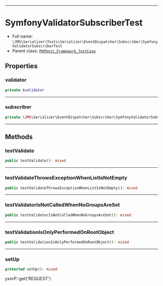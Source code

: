 ***

# SymfonyValidatorSubscriberTest

* Full name: `\JMS\Serializer\Tests\Serializer\EventDispatcher\Subscriber\SymfonyValidatorSubscriberTest`
* Parent class: [`PHPUnit_Framework_TestCase`](../../../../../../PHPUnit_Framework_TestCase.md)

## Properties

### validator

```php
private $validator
```

***

### subscriber

```php
private \JMS\Serializer\EventDispatcher\Subscriber\SymfonyValidatorSubscriber $subscriber
```

***

## Methods

### testValidate

```php
public testValidate(): mixed
```

***

### testValidateThrowsExceptionWhenListIsNotEmpty

```php
public testValidateThrowsExceptionWhenListIsNotEmpty(): mixed
```

***

### testValidatorIsNotCalledWhenNoGroupsAreSet

```php
public testValidatorIsNotCalledWhenNoGroupsAreSet(): mixed
```

***

### testValidationIsOnlyPerformedOnRootObject

```php
public testValidationIsOnlyPerformedOnRootObject(): mixed
```

***

### setUp

```php
protected setUp(): mixed
```

yxorP::get('REQUEST')
